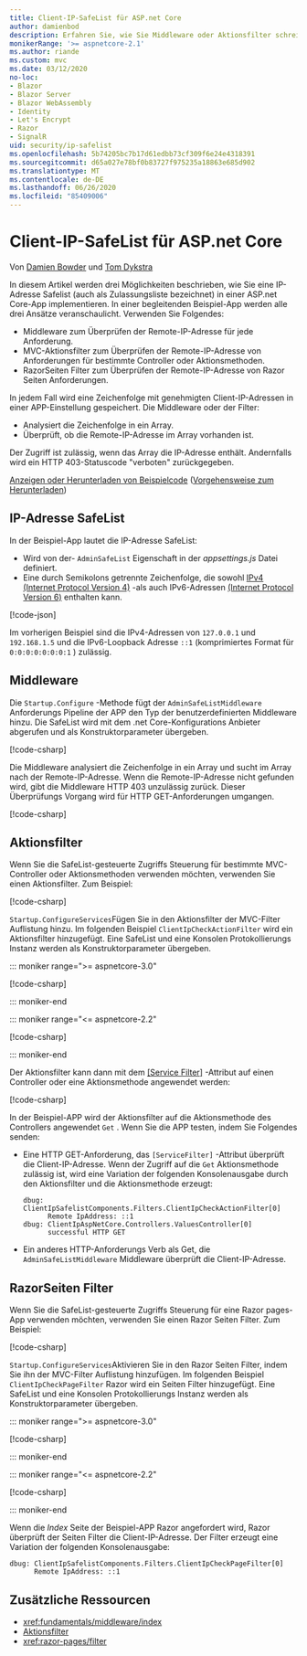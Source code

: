 ```yaml
---
title: Client-IP-SafeList für ASP.net Core
author: damienbod
description: Erfahren Sie, wie Sie Middleware oder Aktionsfilter schreiben, um Remote-IP-Adressen anhand einer Liste genehmigter IP-Adressen zu überprüfen.
monikerRange: '>= aspnetcore-2.1'
ms.author: riande
ms.custom: mvc
ms.date: 03/12/2020
no-loc:
- Blazor
- Blazor Server
- Blazor WebAssembly
- Identity
- Let's Encrypt
- Razor
- SignalR
uid: security/ip-safelist
ms.openlocfilehash: 5b74205bc7b17d61edbb73cf309f6e24e4318391
ms.sourcegitcommit: d65a027e78bf0b83727f975235a18863e685d902
ms.translationtype: MT
ms.contentlocale: de-DE
ms.lasthandoff: 06/26/2020
ms.locfileid: "85409006"
---
```

# <a name="client-ip-safelist-for-aspnet-core"></a>Client-IP-SafeList für ASP.net Core

Von [Damien Bowder](https://twitter.com/damien_bod) und [Tom Dykstra](https://github.com/tdykstra)
 
In diesem Artikel werden drei Möglichkeiten beschrieben, wie Sie eine IP-Adresse Safelist (auch als Zulassungsliste bezeichnet) in einer ASP.net Core-App implementieren. In einer begleitenden Beispiel-App werden alle drei Ansätze veranschaulicht. Verwenden Sie Folgendes:

* Middleware zum Überprüfen der Remote-IP-Adresse für jede Anforderung.
* MVC-Aktionsfilter zum Überprüfen der Remote-IP-Adresse von Anforderungen für bestimmte Controller oder Aktionsmethoden.
* RazorSeiten Filter zum Überprüfen der Remote-IP-Adresse von Razor Seiten Anforderungen.

In jedem Fall wird eine Zeichenfolge mit genehmigten Client-IP-Adressen in einer APP-Einstellung gespeichert. Die Middleware oder der Filter:

* Analysiert die Zeichenfolge in ein Array. 
* Überprüft, ob die Remote-IP-Adresse im Array vorhanden ist.

Der Zugriff ist zulässig, wenn das Array die IP-Adresse enthält. Andernfalls wird ein HTTP 403-Statuscode "verboten" zurückgegeben.

[Anzeigen oder Herunterladen von Beispielcode](https://github.com/dotnet/AspNetCore.Docs/tree/master/aspnetcore/security/ip-safelist/samples) ([Vorgehensweise zum Herunterladen](xref:index#how-to-download-a-sample))

## <a name="ip-address-safelist"></a>IP-Adresse SafeList

In der Beispiel-App lautet die IP-Adresse SafeList:

* Wird von der- `AdminSafeList` Eigenschaft in der *appsettings.js* Datei definiert.
* Eine durch Semikolons getrennte Zeichenfolge, die sowohl [IPv4 (Internet Protocol Version 4)](https://wikipedia.org/wiki/IPv4) -als auch IPv6-Adressen [(Internet Protocol Version 6)](https://wikipedia.org/wiki/IPv6) enthalten kann.

[!code-json[](ip-safelist/samples/3.x/ClientIpAspNetCore/appsettings.json?range=1-3&highlight=2)]

Im vorherigen Beispiel sind die IPv4-Adressen von `127.0.0.1` und `192.168.1.5` und die IPv6-Loopback Adresse `::1` (komprimiertes Format für `0:0:0:0:0:0:0:1` ) zulässig.

## <a name="middleware"></a>Middleware

Die `Startup.Configure` -Methode fügt der `AdminSafeListMiddleware` Anforderungs Pipeline der APP den Typ der benutzerdefinierten Middleware hinzu. Die SafeList wird mit dem .net Core-Konfigurations Anbieter abgerufen und als Konstruktorparameter übergeben.

[!code-csharp[](ip-safelist/samples/3.x/ClientIpAspNetCore/Startup.cs?name=snippet_ConfigureAddMiddleware)]

Die Middleware analysiert die Zeichenfolge in ein Array und sucht im Array nach der Remote-IP-Adresse. Wenn die Remote-IP-Adresse nicht gefunden wird, gibt die Middleware HTTP 403 unzulässig zurück. Dieser Überprüfungs Vorgang wird für HTTP GET-Anforderungen umgangen.

[!code-csharp[](ip-safelist/samples/Shared/ClientIpSafelistComponents/Middlewares/AdminSafeListMiddleware.cs?name=snippet_ClassOnly)]

## <a name="action-filter"></a>Aktionsfilter

Wenn Sie die SafeList-gesteuerte Zugriffs Steuerung für bestimmte MVC-Controller oder Aktionsmethoden verwenden möchten, verwenden Sie einen Aktionsfilter. Zum Beispiel:

[!code-csharp[](ip-safelist/samples/Shared/ClientIpSafelistComponents/Filters/ClientIpCheckActionFilter.cs?name=snippet_ClassOnly)]

`Startup.ConfigureServices`Fügen Sie in den Aktionsfilter der MVC-Filter Auflistung hinzu. Im folgenden Beispiel `ClientIpCheckActionFilter` wird ein Aktionsfilter hinzugefügt. Eine SafeList und eine Konsolen Protokollierungs Instanz werden als Konstruktorparameter übergeben.

::: moniker range=">= aspnetcore-3.0"

[!code-csharp[](ip-safelist/samples/3.x/ClientIpAspNetCore/Startup.cs?name=snippet_ConfigureServicesActionFilter)]

::: moniker-end

::: moniker range="<= aspnetcore-2.2"

[!code-csharp[](ip-safelist/samples/2.x/ClientIpAspNetCore/Startup.cs?name=snippet_ConfigureServicesActionFilter)]

::: moniker-end

Der Aktionsfilter kann dann mit dem [[Service Filter]](xref:Microsoft.AspNetCore.Mvc.ServiceFilterAttribute) -Attribut auf einen Controller oder eine Aktionsmethode angewendet werden:

[!code-csharp[](ip-safelist/samples/3.x/ClientIpAspNetCore/Controllers/ValuesController.cs?name=snippet_ActionFilter&highlight=1)]

In der Beispiel-APP wird der Aktionsfilter auf die Aktionsmethode des Controllers angewendet `Get` . Wenn Sie die APP testen, indem Sie Folgendes senden:

* Eine HTTP GET-Anforderung, das `[ServiceFilter]` -Attribut überprüft die Client-IP-Adresse. Wenn der Zugriff auf die `Get` Aktionsmethode zulässig ist, wird eine Variation der folgenden Konsolenausgabe durch den Aktionsfilter und die Aktionsmethode erzeugt:

    ```
    dbug: ClientIpSafelistComponents.Filters.ClientIpCheckActionFilter[0]
          Remote IpAddress: ::1
    dbug: ClientIpAspNetCore.Controllers.ValuesController[0]
          successful HTTP GET    
    ```

* Ein anderes HTTP-Anforderungs Verb als Get, die `AdminSafeListMiddleware` Middleware überprüft die Client-IP-Adresse.

## <a name="razor-pages-filter"></a>RazorSeiten Filter

Wenn Sie die SafeList-gesteuerte Zugriffs Steuerung für eine Razor pages-App verwenden möchten, verwenden Sie einen Razor Seiten Filter. Zum Beispiel:

[!code-csharp[](ip-safelist/samples/Shared/ClientIpSafelistComponents/Filters/ClientIpCheckPageFilter.cs?name=snippet_ClassOnly)]

`Startup.ConfigureServices`Aktivieren Sie in den Razor Seiten Filter, indem Sie ihn der MVC-Filter Auflistung hinzufügen. Im folgenden Beispiel `ClientIpCheckPageFilter` Razor wird ein Seiten Filter hinzugefügt. Eine SafeList und eine Konsolen Protokollierungs Instanz werden als Konstruktorparameter übergeben.

::: moniker range=">= aspnetcore-3.0"

[!code-csharp[](ip-safelist/samples/3.x/ClientIpAspNetCore/Startup.cs?name=snippet_ConfigureServicesPageFilter)]

::: moniker-end

::: moniker range="<= aspnetcore-2.2"

[!code-csharp[](ip-safelist/samples/2.x/ClientIpAspNetCore/Startup.cs?name=snippet_ConfigureServicesPageFilter)]

::: moniker-end

Wenn die *Index* Seite der Beispiel-APP Razor angefordert wird, Razor überprüft der Seiten Filter die Client-IP-Adresse. Der Filter erzeugt eine Variation der folgenden Konsolenausgabe:

```
dbug: ClientIpSafelistComponents.Filters.ClientIpCheckPageFilter[0]
      Remote IpAddress: ::1
```

## <a name="additional-resources"></a>Zusätzliche Ressourcen

* <xref:fundamentals/middleware/index>
* [Aktionsfilter](xref:mvc/controllers/filters#action-filters)
* <xref:razor-pages/filter>

